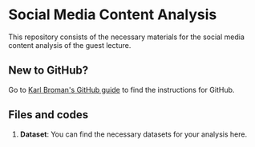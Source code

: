 # Social Media Content Analysis
This repository consists of the necessary materials for the social media content analysis of the guest lecture.

## New to GitHub?
Go to [Karl Broman's GitHub guide](https://kbroman.org/github_tutorial/) to find the instructions for GitHub.

## Files and codes
1. **Dataset**: You can find the necessary datasets for your analysis here. 
